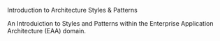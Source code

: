 Introduction to Architecture Styles & Patterns

An Introduiction to Styles and Patterns within the Enterprise Application Architecture (EAA) domain.
